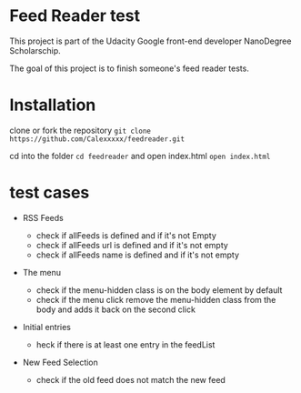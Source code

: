 # Feed Reader test

This project is part of the Udacity Google front-end developer NanoDegree Scholarschip.

The goal of this project is to finish someone's feed reader tests.

# Installation

clone or fork the repository
`git clone https://github.com/Calexxxxx/feedreader.git`

cd into the folder
`cd feedreader` and open index.html `open index.html`

# test cases

* RSS Feeds
    * check if allFeeds is defined and if it's not Empty
    * check if allFeeds url is defined and if it's not empty
    * check if allFeeds name is defined and if it's not empty

* The menu
    * check if the menu-hidden class is on the body element by default
    * check if the menu click remove the menu-hidden class from the body and adds it back on the second click

* Initial entries
    * heck if there is at least one entry in the feedList

* New Feed Selection
    * check if the old feed does not match the new feed
